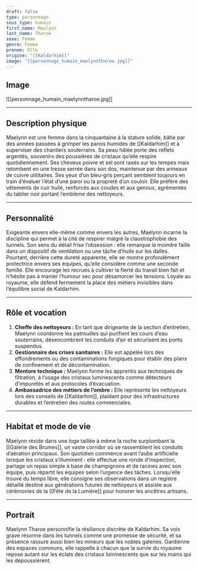 ```yaml
---
draft: false
type: personnage
sous_type: humain
first_name: Maelynn
last_name: Tharoe
sexe: Femme
genre: Femme
pronom: Elle
origine: "[[Kaldarhim]]"
image: "[[personnage_humain_maelynntharoe.jpg]]"
---
```


## Image

![[personnage_humain_maelynntharoe.jpg]]

---

## Description physique

Maelynn est une femme dans la cinquantaine à la stature solide, bâtie par des années passées à grimper les parois humides de [[Kaldarhim]] et à superviser des chantiers souterrains. Sa peau hâlée porte des reflets argentés, souvenirs des poussières de cristaux qu’elle respire quotidiennement. Ses cheveux poivre et sel sont rasés sur les tempes mais retombent en une tresse serrée dans son dos, maintenue par des anneaux de cuivre utilitaires. Ses yeux d’un bleu-gris perçant semblent toujours en train d’évaluer l’état d’une paroi ou la propreté d’un couloir. Elle préfère des vêtements de cuir huilé, renforcés aux coudes et aux genoux, agrémentés du tablier noir portant l’emblème des nettoyeurs.

---

## Personnalité

Exigeante envers elle-même comme envers les autres, Maelynn incarne la discipline qui permet à la cité de respirer malgré la claustrophobie des tunnels. Son sens du détail frise l’obsession : elle remarque la moindre faille dans un dispositif de ventilation ou une tâche d’huile sur les dalles. Pourtant, derrière cette dureté apparente, elle se montre profondément protectrice envers ses équipes, qu’elle considère comme une seconde famille. Elle encourage les recrues à cultiver la fierté du travail bien fait et n’hésite pas à manier l’humour sec pour désamorcer les tensions. Loyale au royaume, elle défend fermement la place des métiers invisibles dans l’équilibre social de Kaldarhim.

---

## Rôle et vocation

1. **Cheffe des nettoyeurs :** En tant que dirigeante de la section d’entretien, Maelynn coordonne les patrouilles qui purifient les cours d’eau souterrains, désencombrent les conduits d’air et sécurisent les ponts suspendus.
2. **Gestionnaire des crises sanitaires :** Elle est appelée lors des effondrements ou des contaminations fongiques pour établir des plans de confinement et de décontamination.
3. **Mentore technique :** Maelynn forme les apprentis aux techniques de filtration, à l’usage des cristaux luminescents comme détecteurs d’impuretés et aux protocoles d’évacuation.
4. **Ambassadrice des métiers de l’ombre :** Elle représente les nettoyeurs lors des conseils de [[Kaldarhim]], plaidant pour des infrastructures durables et l’entretien des routes commerciales.

---

## Habitat et mode de vie

Maelynn réside dans une loge taillée à même la roche surplombant la [[Galerie des Brumes]], un vaste corridor où se rassemblent les conduits d’aération principaux. Son quotidien commence avant l’aube artificielle lorsque les cristaux s’illuminent : elle effectue une ronde d’inspection, partage un repas simple à base de champignons et de racines avec son équipe, puis répartit les équipes selon l’urgence des tâches. Lorsqu’elle trouve du temps libre, elle consigne ses observations dans un registre détaillé destiné aux générations futures de nettoyeurs et assiste aux cérémonies de la [[Fête de la Lumière]] pour honorer les ancêtres artisans.

---

## Portrait

Maelynn Tharoe personnifie la résilience discrète de Kaldarhim. Sa voix grave résonne dans les tunnels comme une promesse de sécurité, et sa présence rassure aussi bien les mineurs que les nobles galeries. Gardienne des espaces communs, elle rappelle à chacun que la survie du royaume repose autant sur les éclats des cristaux luminescents que sur les mains qui les dépoussièrent.